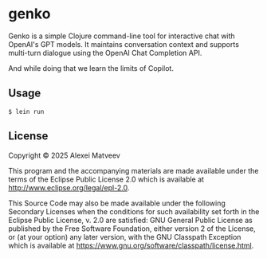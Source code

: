 # genko

Genko is a simple Clojure command-line tool for interactive chat with OpenAI's GPT models. It maintains conversation context and supports multi-turn dialogue using the OpenAI Chat Completion API.

And while doing that we learn the limits of Copilot.

## Usage

    $ lein run

## License

Copyright © 2025 Alexei Matveev

This program and the accompanying materials are made available under the
terms of the Eclipse Public License 2.0 which is available at
http://www.eclipse.org/legal/epl-2.0.

This Source Code may also be made available under the following Secondary
Licenses when the conditions for such availability set forth in the Eclipse
Public License, v. 2.0 are satisfied: GNU General Public License as published by
the Free Software Foundation, either version 2 of the License, or (at your
option) any later version, with the GNU Classpath Exception which is available
at https://www.gnu.org/software/classpath/license.html.
